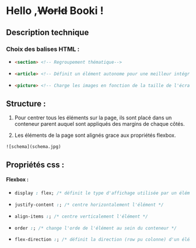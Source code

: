 # Hello ,~~World~~ Booki !

## Description technique

### Choix des balises HTML :

* ```html
  <section> <!-- Regroupement thématique-->   
  ```

* ```html
  <article> <!-- Définit un élément autonome pour une meilleur intégration externe-->
  ```

* ```html
  <picture> <!-- Charge les images en fonction de la taille de l'écran-->
  ```

## Structure :

1. Pour centrer tous les éléments sur la page, ils sont placé dans un conteneur parent auquel sont appliqués des margins de chaque côtés.

2. Les éléments de la page sont alignés grace aux propriétés flexbox.     

```
![schema](schema.jpg)
```

## Propriétés css :

#### Flexbox :

* ```css
  display : flex; /* définit le type d'affichage utilisée par un élément*/ 
  ```

* ```css
  justify-content :; /* centre horizontalement l'élément */
  ```

* ```css
  align-items :; /* centre verticalement l'élément */
  ```

* ```css
  order :; /* change l'orde de l'élément au sein du conteneur */
  ```

* ```css
  flex-direction :; /* définit la direction (row pu colonne) d'un élément */
  ```












